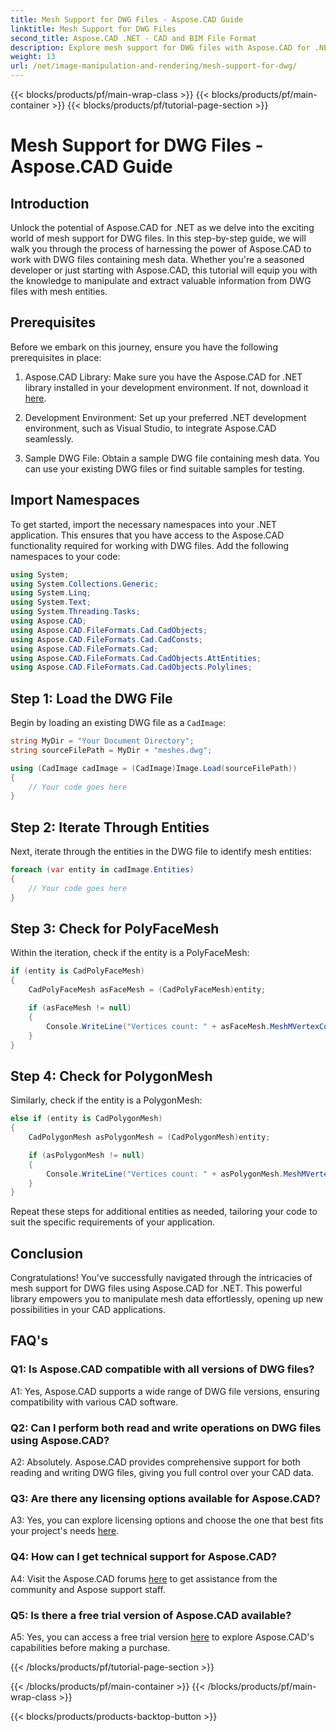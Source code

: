 ```yaml
---
title: Mesh Support for DWG Files - Aspose.CAD Guide
linktitle: Mesh Support for DWG Files
second_title: Aspose.CAD .NET - CAD and BIM File Format
description: Explore mesh support for DWG files with Aspose.CAD for .NET. Enhance your CAD applications with powerful mesh manipulation capabilities.
weight: 13
url: /net/image-manipulation-and-rendering/mesh-support-for-dwg/
---
```


{{< blocks/products/pf/main-wrap-class >}}
{{< blocks/products/pf/main-container >}}
{{< blocks/products/pf/tutorial-page-section >}}

# Mesh Support for DWG Files - Aspose.CAD Guide

## Introduction

Unlock the potential of Aspose.CAD for .NET as we delve into the exciting world of mesh support for DWG files. In this step-by-step guide, we will walk you through the process of harnessing the power of Aspose.CAD to work with DWG files containing mesh data. Whether you're a seasoned developer or just starting with Aspose.CAD, this tutorial will equip you with the knowledge to manipulate and extract valuable information from DWG files with mesh entities.

## Prerequisites

Before we embark on this journey, ensure you have the following prerequisites in place:

1. Aspose.CAD Library: Make sure you have the Aspose.CAD for .NET library installed in your development environment. If not, download it [here](https://releases.aspose.com/cad/net/).

2. Development Environment: Set up your preferred .NET development environment, such as Visual Studio, to integrate Aspose.CAD seamlessly.

3. Sample DWG File: Obtain a sample DWG file containing mesh data. You can use your existing DWG files or find suitable samples for testing.

## Import Namespaces

To get started, import the necessary namespaces into your .NET application. This ensures that you have access to the Aspose.CAD functionality required for working with DWG files. Add the following namespaces to your code:

```csharp
using System;
using System.Collections.Generic;
using System.Linq;
using System.Text;
using System.Threading.Tasks;
using Aspose.CAD;
using Aspose.CAD.FileFormats.Cad.CadObjects;
using Aspose.CAD.FileFormats.Cad.CadConsts;
using Aspose.CAD.FileFormats.Cad;
using Aspose.CAD.FileFormats.Cad.CadObjects.AttEntities;
using Aspose.CAD.FileFormats.Cad.CadObjects.Polylines;
```

## Step 1: Load the DWG File

Begin by loading an existing DWG file as a `CadImage`:

```csharp
string MyDir = "Your Document Directory";
string sourceFilePath = MyDir + "meshes.dwg";

using (CadImage cadImage = (CadImage)Image.Load(sourceFilePath))
{
    // Your code goes here
}
```

## Step 2: Iterate Through Entities

Next, iterate through the entities in the DWG file to identify mesh entities:

```csharp
foreach (var entity in cadImage.Entities)
{
    // Your code goes here
}
```

## Step 3: Check for PolyFaceMesh

Within the iteration, check if the entity is a PolyFaceMesh:

```csharp
if (entity is CadPolyFaceMesh)
{
    CadPolyFaceMesh asFaceMesh = (CadPolyFaceMesh)entity;

    if (asFaceMesh != null)
    {
        Console.WriteLine("Vertices count: " + asFaceMesh.MeshMVertexCount);
    }
}
```

## Step 4: Check for PolygonMesh

Similarly, check if the entity is a PolygonMesh:

```csharp
else if (entity is CadPolygonMesh)
{
    CadPolygonMesh asPolygonMesh = (CadPolygonMesh)entity;

    if (asPolygonMesh != null)
    {
        Console.WriteLine("Vertices count: " + asPolygonMesh.MeshMVertexCount);
    }
}
```

Repeat these steps for additional entities as needed, tailoring your code to suit the specific requirements of your application.

## Conclusion

Congratulations! You've successfully navigated through the intricacies of mesh support for DWG files using Aspose.CAD for .NET. This powerful library empowers you to manipulate mesh data effortlessly, opening up new possibilities in your CAD applications.

## FAQ's

### Q1: Is Aspose.CAD compatible with all versions of DWG files?

A1: Yes, Aspose.CAD supports a wide range of DWG file versions, ensuring compatibility with various CAD software.

### Q2: Can I perform both read and write operations on DWG files using Aspose.CAD?

A2: Absolutely. Aspose.CAD provides comprehensive support for both reading and writing DWG files, giving you full control over your CAD data.

### Q3: Are there any licensing options available for Aspose.CAD?

A3: Yes, you can explore licensing options and choose the one that best fits your project's needs [here](https://purchase.aspose.com/buy).

### Q4: How can I get technical support for Aspose.CAD?

A4: Visit the Aspose.CAD forums [here](https://forum.aspose.com/c/cad/19) to get assistance from the community and Aspose support staff.

### Q5: Is there a free trial version of Aspose.CAD available?

A5: Yes, you can access a free trial version [here](https://releases.aspose.com/) to explore Aspose.CAD's capabilities before making a purchase.

{{< /blocks/products/pf/tutorial-page-section >}}

{{< /blocks/products/pf/main-container >}}
{{< /blocks/products/pf/main-wrap-class >}}

{{< blocks/products/products-backtop-button >}}
